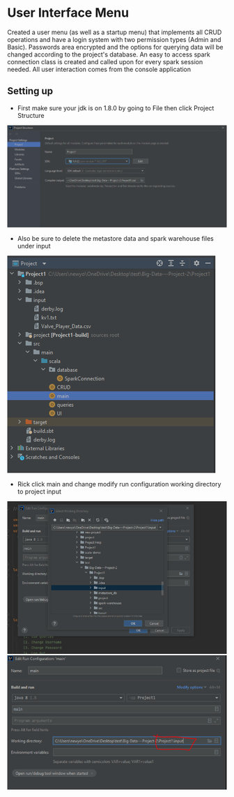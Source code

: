 # User Interface Menu
Created a user menu (as well as a startup menu) that implements all CRUD operations and have a login system with two permission types (Admin and Basic). Passwords 
area encrypted and the options for querying data will be changed according to the project's database. An easy to access spark connection class is created and called 
upon for every spark session needed. All user interaction comes from the console application

## Setting up
- First make sure your jdk is on 1.8.0 by going to File then click Project Structure

![](images/setting%20up%20jdk.PNG)

- Also be sure to delete the metastore data and spark warehouse files under input

![](images/delete%20metadata.PNG)

- Rick click main and change modify run configuration working directory to project input

![](modify%20run%20config.PNG)
![](check.PNG)
